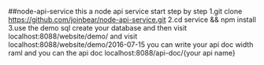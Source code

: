 ##node-api-service this a node api service
start step by step
1.git clone https://github.com/joinbear/node-api-service.git
2.cd service && npm install
3.use the demo sql create your database and then visit localhost:8088/website/demo/ and visit localhost:8088/website/demo/2016-07-15
you can write your api doc width raml and you can the api doc localhost:8088/api-doc/{your api name}

